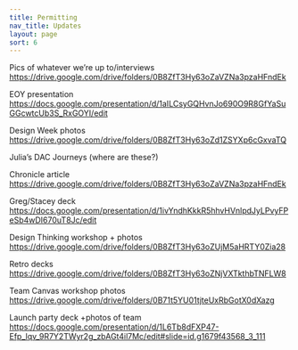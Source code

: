 ```yaml
---
title: Permitting
nav_title: Updates
layout: page
sort: 6
---
```


Pics of whatever we’re up to/interviews https://drive.google.com/drive/folders/0B8ZfT3Hy63oZaVZNa3pzaHFndEk		

EOY presentation https://docs.google.com/presentation/d/1aILCsyGQHvnJo690O9R8GfYaSuGGcwtcUb3S_RxGOYI/edit		

Design Week photos https://drive.google.com/drive/folders/0B8ZfT3Hy63oZd1ZSYXp6cGxvaTQ		

Julia’s DAC Journeys (where are these?)		

Chronicle article https://drive.google.com/drive/folders/0B8ZfT3Hy63oZaVZNa3pzaHFndEk		

Greg/Stacey deck https://docs.google.com/presentation/d/1ivYndhKkkR5hhvHVnlpdJyLPvyFPeSb4wDI670uT8Jc/edit		

Design Thinking workshop + photos https://drive.google.com/drive/folders/0B8ZfT3Hy63oZUjM5aHRTY0Zia28		

Retro decks https://drive.google.com/drive/folders/0B8ZfT3Hy63oZNjVXTkthbTNFLW8		

Team Canvas workshop photos https://drive.google.com/drive/folders/0B71t5YU01tjteUxRbGotX0dXazg		

Launch party deck +photos of team https://docs.google.com/presentation/d/1L6Tb8dFXP47-Efp_lqv_9R7Y2TWyr2g_zbAGt4il7Mc/edit#slide=id.g1679f43568_3_111
